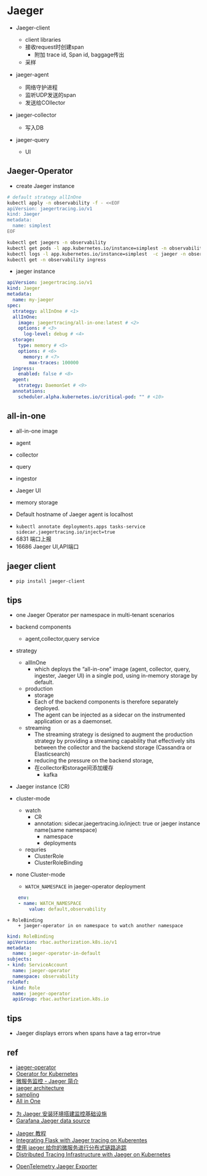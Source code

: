 # Jaeger

+ Jaeger-client
    + client libraries
    + 接收request时创建span
        + 附加 trace id, Span id, baggage传出
    + 采样

+ jaeger-agent
    + 网络守护进程
    + 监听UDP发送的span
    + 发送给COllector

+ jaeger-collector
    + 写入DB

+ jaeger-query
    + UI




## Jaeger-Operator

+ create Jaeger instance 

```sh
# default strategy allInOne 
kubectl apply -n observability -f - <<EOF
apiVersion: jaegertracing.io/v1
kind: Jaeger
metadata:
  name: simplest
EOF
```
<!-- 查看 -->
```sh
kubectl get jaegers -n observability
kubectl get pods -l app.kubernetes.io/instance=simplest -n observability
kubectl logs -l app.kubernetes.io/instance=simplest  -c jaeger -n observability
kubectl get -n observability ingress
```

+ jaeger instance

```yaml
apiVersion: jaegertracing.io/v1
kind: Jaeger
metadata:
  name: my-jaeger
spec:
  strategy: allInOne # <1>
  allInOne:
    image: jaegertracing/all-in-one:latest # <2>
    options: # <3>
      log-level: debug # <4>
  storage:
    type: memory # <5>
    options: # <6>
      memory: # <7>
        max-traces: 100000
  ingress:
    enabled: false # <8>
  agent:
    strategy: DaemonSet # <9>
  annotations:
    scheduler.alpha.kubernetes.io/critical-pod: "" # <10>
```

## all-in-one
+  all-in-one image 
  + agent
  + collector
  + query
  + ingestor
  + Jaeger UI
  + memory storage



+ Default hostname of Jaeger agent is localhost
<!-- add agent -->
+ `kubectl annotate deployments.apps tasks-service sidecar.jaegertracing.io/inject=true`
+ 6831 端口上报
+ 16686 Jaeger UI,API端口




## jaeger client
+ `pip install jaeger-client`






## tips
+  one Jaeger Operator per namespace in multi-tenant scenarios

+ backend components
    + agent,collector,query service

+ strategy
    + allInOne
        + which deploys the “all-in-one” image (agent, collector, query, ingester, Jaeger UI) in a single pod, using in-memory storage by default.
    + production
        + storage
        + Each of the backend components is therefore separately deployed.
        + The agent can be injected as a sidecar on the instrumented application or as a daemonset.
    + streaming
        + The streaming strategy is designed to augment the production strategy by providing a streaming capability that effectively sits between the collector and the backend storage (Cassandra or Elasticsearch)
        + reducing the pressure on the backend storage,
        + 在collector和storage间添加缓存
            + kafka

+ Jaeger instance (CR)
+ cluster-mode 
    + watch
        + CR
        + annotation: sidecar.jaegertracing.io/inject: true or jaeger instance name(same namespace)
            + namespace
            + deployments
    + requries
        + ClusterRole
        + ClusterRoleBinding

+ none Cluster-mode
    + `WATCH_NAMESPACE` in jaeger-operator deployment
```yaml
    env:
    - name: WATCH_NAMESPACE
        value: default,observability
```
    + RoleBinding
        + jaeger-operator in on namespace to watch another namespace
```yaml
kind: RoleBinding
apiVersion: rbac.authorization.k8s.io/v1
metadata:
  name: jaeger-operator-in-default
subjects:
- kind: ServiceAccount
  name: jaeger-operator
  namespace: observability
roleRef:
  kind: Role
  name: jaeger-operator
  apiGroup: rbac.authorization.k8s.io
```


## tips
+ Jaeger displays errors when spans have a tag error=true

## ref
+ [jaeger-operator](https://github.com/jaegertracing/jaeger-operator)
+ [Operator for Kubernetes](https://www.jaegertracing.io/docs/1.38/operator/)
+ [微服务监控 - Jaeger 简介](https://makeoptim.com/distributed-tracing/jaeger)
+ [jaeger architecture](https://www.jaegertracing.io/docs/1.16/architecture/)
+ [sampling](https://www.jaegertracing.io/docs/1.16/sampling/)
+ [All in One](https://www.jaegertracing.io/docs/1.21/getting-started/)

<!-- monitor -->
+ [为 Jaeger 安装环境搭建监控基础设施](https://www.infoq.cn/article/x9znas5kbrrbprsbcamd)
+ [Garafana Jaeger data source](https://grafana.com/docs/grafana/latest/datasources/jaeger/)
<!-- sample -->
+ [Jaeger 教程](https://pjw.io/articles/2018/05/18/jaeger-tutorial/)
+ [Integrating Flask with Jaeger tracing on Kuberentes](https://vorozhko.net/integrating-flask-with-jaeger-tracing-on-kuberentes)
+ [使用 jaeger 给你的微服务进行分布式链路追踪](https://kebingzao.com/2020/12/25/jaeger-use/)
+ [Distributed Tracing Infrastructure with Jaeger on Kubernetes](https://masroorhasan.medium.com/tracing-infrastructure-with-jaeger-on-kubernetes-6800132a677)


<!-- client sdk -->
+ [OpenTelemetry Jaeger Exporter](https://opentelemetry-python-yusuket.readthedocs.io/en/latest/ext/jaeger/jaeger.html)